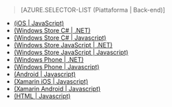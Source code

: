 ﻿> [AZURE.SELECTOR-LIST (Piattaforma | Back-end)]
- [(iOS | JavaScript)](/it-it/documentation/articles/mobile-services-ios-add-paging-data/)
- [(Windows Store C# | .NET)](/it-it/documentation/articles/mobile-services-dotnet-backend-windows-store-dotnet-add-paging-data/)
- [(Windows Store C# | Javascript)](/it-it/documentation/articles/mobile-services-windows-store-dotnet-add-paging-data/)
- [(Windows Store JavaScript | .NET)](/it-it/documentation/articles/mobile-services-dotnet-backend-windows-store-javascript-add-paging-data/)
- [(Windows Store JavaScript | Javascript)](/it-it/documentation/articles/mobile-services-windows-store-javascript-add-paging-data/)
- [(Windows Phone | .NET)](/it-it/documentation/articles/mobile-services-dotnet-backend-windows-phone-add-paging-data/)
- [(Windows Phone | Javascript)](/it-it/documentation/articles/mobile-services-windows-phone-add-paging-data/)
- [(Android | Javascript)](/it-it/documentation/articles/mobile-services-android-add-paging-data/)
- [(Xamarin iOS | Javascript)](/it-it/documentation/articles/partner-xamarin-mobile-services-ios-add-paging-data/)
- [(Xamarin Android | Javascript)](/it-it/documentation/articles/partner-xamarin-mobile-services-android-add-paging-data/)
- [(HTML | Javascript)](/it-it/documentation/articles/mobile-services-html-add-paging-data/)



<!--HONumber=42-->
